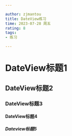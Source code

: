 ```yaml
---

author: zjmantou
title: DateView练习
time: 2023-07-28 周五
rating: 8
tags:
- 练习

---
```


# DateView标题1

## DateView标题2

### DateView标题3

#### DateView标题4


##### Dateview标题5
